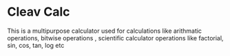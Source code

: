 <!DOCTYPE html>
<html lang="en">
<head>
  <meta charset="UTF-8">
  <meta http-equiv="X-UA-Compatible" content="IE=edge">
  <meta name="viewport" content="width=device-width, initial-scale=1.0">
  <title>Document</title>
</head>
<body>
   <h1> Cleav Calc </h1>
   <div>
       <p> This is a multipurpose calculator used for calculations like arithmatic operations, bitwise operations , scientific calculator operations like factorial, sin,             cos, tan, log etc
       </p> 
   </div>
</body>
</html>

